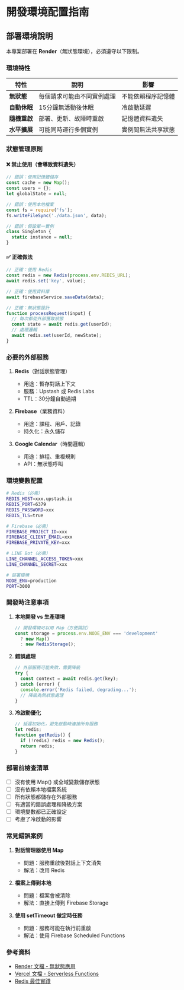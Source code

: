 # 開發環境配置指南

## 部署環境說明

本專案部署在 **Render**（無狀態環境），必須遵守以下限制。

### 環境特性

| 特性 | 說明 | 影響 |
|------|------|------|
| **無狀態** | 每個請求可能由不同實例處理 | 不能依賴程序記憶體 |
| **自動休眠** | 15分鐘無活動後休眠 | 冷啟動延遲 |
| **隨機重啟** | 部署、更新、故障時重啟 | 記憶體資料遺失 |
| **水平擴展** | 可能同時運行多個實例 | 實例間無法共享狀態 |

### 狀態管理原則

#### ❌ 禁止使用（會導致資料遺失）

```javascript
// 錯誤：使用記憶體儲存
const cache = new Map();
const users = {};
let globalState = null;

// 錯誤：使用本地檔案
const fs = require('fs');
fs.writeFileSync('./data.json', data);

// 錯誤：假設單一實例
class Singleton {
  static instance = null;
}
```

#### ✅ 正確做法

```javascript
// 正確：使用 Redis
const redis = new Redis(process.env.REDIS_URL);
await redis.set('key', value);

// 正確：使用資料庫
await firebaseService.saveData(data);

// 正確：無狀態設計
function processRequest(input) {
  // 每次都從外部獲取狀態
  const state = await redis.get(userId);
  // 處理邏輯
  await redis.set(userId, newState);
}
```

### 必要的外部服務

1. **Redis**（對話狀態管理）
   - 用途：暫存對話上下文
   - 服務：Upstash 或 Redis Labs
   - TTL：30分鐘自動過期

2. **Firebase**（業務資料）
   - 用途：課程、用戶、記錄
   - 持久化：永久儲存

3. **Google Calendar**（時間邏輯）
   - 用途：排程、重複規則
   - API：無狀態呼叫

### 環境變數配置

```bash
# Redis（必需）
REDIS_HOST=xxx.upstash.io
REDIS_PORT=6379
REDIS_PASSWORD=xxx
REDIS_TLS=true

# Firebase（必需）
FIREBASE_PROJECT_ID=xxx
FIREBASE_CLIENT_EMAIL=xxx
FIREBASE_PRIVATE_KEY=xxx

# LINE Bot（必需）
LINE_CHANNEL_ACCESS_TOKEN=xxx
LINE_CHANNEL_SECRET=xxx

# 部署環境
NODE_ENV=production
PORT=3000
```

### 開發時注意事項

1. **本地開發 vs 生產環境**
   ```javascript
   // 開發環境可以用 Map（方便調試）
   const storage = process.env.NODE_ENV === 'development' 
     ? new Map() 
     : new RedisStorage();
   ```

2. **錯誤處理**
   ```javascript
   // 外部服務可能失敗，需要降級
   try {
     const context = await redis.get(key);
   } catch (error) {
     console.error('Redis failed, degrading...');
     // 降級為無狀態處理
   }
   ```

3. **冷啟動優化**
   ```javascript
   // 延遲初始化，避免啟動時連接所有服務
   let redis;
   function getRedis() {
     if (!redis) redis = new Redis();
     return redis;
   }
   ```

### 部署前檢查清單

- [ ] 沒有使用 Map() 或全域變數儲存狀態
- [ ] 沒有依賴本地檔案系統
- [ ] 所有狀態都儲存在外部服務
- [ ] 有適當的錯誤處理和降級方案
- [ ] 環境變數都已正確設定
- [ ] 考慮了冷啟動的影響

### 常見錯誤案例

1. **對話管理器使用 Map**
   - 問題：服務重啟後對話上下文消失
   - 解法：改用 Redis

2. **檔案上傳到本地**
   - 問題：檔案會被清除
   - 解法：直接上傳到 Firebase Storage

3. **使用 setTimeout 做定時任務**
   - 問題：服務可能在執行前重啟
   - 解法：使用 Firebase Scheduled Functions

### 參考資料

- [Render 文檔 - 無狀態應用](https://render.com/docs/web-services)
- [Vercel 文檔 - Serverless Functions](https://vercel.com/docs/functions)
- [Redis 最佳實踐](https://redis.io/docs/manual/patterns/)